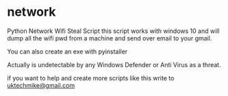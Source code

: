 # network
Python Network Wifi Steal Script
this script works with windows 10 and will dump all the wifi pwd from a machine and send over email to your gmail.

You can also create an exe with pyinstaller

Actually is undetectable by any Windows Defender or Anti Virus as a threat.

if you want to help and create more scripts like this write to uktechmike@gmail.com
